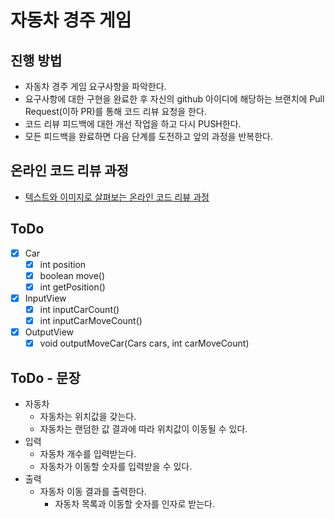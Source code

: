 # 자동차 경주 게임

## 진행 방법

* 자동차 경주 게임 요구사항을 파악한다.
* 요구사항에 대한 구현을 완료한 후 자신의 github 아이디에 해당하는 브랜치에 Pull Request(이하 PR)를 통해 코드 리뷰 요청을 한다.
* 코드 리뷰 피드백에 대한 개선 작업을 하고 다시 PUSH한다.
* 모든 피드백을 완료하면 다음 단계를 도전하고 앞의 과정을 반복한다.

## 온라인 코드 리뷰 과정

* [텍스트와 이미지로 살펴보는 온라인 코드 리뷰 과정](https://github.com/next-step/nextstep-docs/tree/master/codereview)

## ToDo

- [x] Car
    - [x] int position
    - [x] boolean move()
    - [x] int getPosition()
- [x] InputView
    - [x] int inputCarCount()
    - [x] int inputCarMoveCount()
- [x] OutputView
    - [x] void outputMoveCar(Cars cars, int carMoveCount)

## ToDo - 문장

- 자동차
    - 자동차는 위치값을 갖는다.
    - 자동차는 랜덤한 값 결과에 따라 위치값이 이동될 수 있다.
- 입력
    - 자동차 개수를 입력받는다.
    - 자동차가 이동할 숫자를 입력받을 수 있다.
- 출력
    - 자동차 이동 결과를 출력한다.
        - 자동차 목록과 이동할 숫자를 인자로 받는다.
